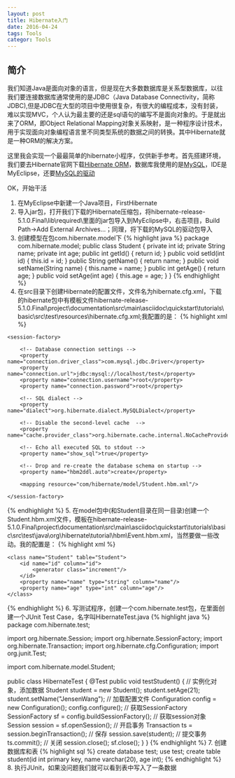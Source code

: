 ```yaml
---
layout: post
title: Hibernate入门
date: 2016-04-24
tags: Tools
categor: Tools
---
```

## 简介
我们知道Java是面向对象的语言，但是现在大多数数据库是关系型数据库，以往我们要连接数据库通常使用的是JDBC（Java Database Connectivity，简称JDBC),但是JDBC在大型的项目中使用很复杂，有很大的编程成本，没有封装，难以实现MVC，个人认为最主要的还是sql语句的编写不是面向对象的。于是就出来了ORM，即Object Relational Mapping对象关系映射，是一种程序设计技术，用于实现面向对象编程语言里不同类型系统的数据之间的转换。其中Hibernate就是一种ORM的解决方案。

这里我会实现一个最最简单的hibernate小程序，仅供新手参考。首先搭建环境，我们要去Hibernate官网下载[Hibernate ORM][1]，数据库我使用的是[MySQL][2]，IDE是MyEclipse，还要[MySQL的驱动][3]

OK，开始干活
1. 在MyEclipse中新建一个Java项目，FirstHibernate
2. 导入jar包，打开我们下载的Hibernate压缩包，将hibernate-release-5.1.0.Final\lib\required\里面的jar包导入到MyEclipse中，右击项目，Build Path->Add External Archives...；同理，将下载的MySQL的驱动包导入
3. 创建模型在包com.hibernate.model下
{% highlight java %}
package com.hibernate.model;
public class Student {
    private int id;
    private String name;
    private int age;
    public int getId() {
        return id;
    }
    public void setId(int id) {
        this.id = id;
    }
    public String getName() {
        return name;
    }
    public void setName(String name) {
        this.name = name;
    }
    public int getAge() {
        return age;
    }
    public void setAge(int age) {
        this.age = age;
    }
}
{% endhighlight %}
4. 在src目录下创建Hibernate的配置文件，文件名为hibernate.cfg.xml，下载的hibernate包中有模板文件hibernate-release-5.1.0.Final\project\documentation\src\main\asciidoc\quickstart\tutorials\basic\src\test\resources\hibernate.cfg.xml;我配置的是：
{% highlight xml %}
<?xml version='1.0' encoding='utf-8'?>
<!DOCTYPE hibernate-configuration PUBLIC
        "-//Hibernate/Hibernate Configuration DTD 3.0//EN"
        "http://www.hibernate.org/dtd/hibernate-configuration-3.0.dtd">

<hibernate-configuration>

    <session-factory>

        <!-- Database connection settings -->
        <property name="connection.driver_class">com.mysql.jdbc.Driver</property>
        <property name="connection.url">jdbc:mysql://localhost/test</property>
        <property name="connection.username">root</property>
        <property name="connection.password">root</property>

        <!-- SQL dialect -->
        <property name="dialect">org.hibernate.dialect.MySQLDialect</property>

        <!-- Disable the second-level cache  -->
        <property name="cache.provider_class">org.hibernate.cache.internal.NoCacheProvider</property>

        <!-- Echo all executed SQL to stdout -->
        <property name="show_sql">true</property>

        <!-- Drop and re-create the database schema on startup -->
        <property name="hbm2ddl.auto">create</property>

        <mapping resource="com/hibernate/model/Student.hbm.xml"/>

    </session-factory>

</hibernate-configuration>
{% endhighlight %}
5. 在model包中(和Student目录在同一目录)创建一个Student.hbm.xml文件，模板在hibernate-release-5.1.0.Final\project\documentation\src\main\asciidoc\quickstart\tutorials\basic\src\test\java\org\hibernate\tutorial\hbm\Event.hbm.xml，当然要做一些改动。我的配置是：
{% highlight xml %}
<?xml version="1.0"?>
<!DOCTYPE hibernate-mapping PUBLIC
        "-//Hibernate/Hibernate Mapping DTD 3.0//EN"
        "http://www.hibernate.org/dtd/hibernate-mapping-3.0.dtd">
<hibernate-mapping package="com.hibernate.model">

    <class name="Student" table="Student">
        <id name="id" column="id">
            <generator class="increment"/>
        </id>
        <property name="name" type="string" column="name"/>
        <property name="age" type="int" column="age"/>
    </class>

</hibernate-mapping>
{% endhighlight %}
6. 写测试程序，创建一个com.hibernate.test包，在里面创建一个JUnit Test Case，名字叫HibernateTest.java
{% highlight java %}
package com.hibernate.test;

import org.hibernate.Session;
import org.hibernate.SessionFactory;
import org.hibernate.Transaction;
import org.hibernate.cfg.Configuration;
import org.junit.Test;

import com.hibernate.model.Student;

public class HibernateTest {
    @Test
    public void testStudent() {
        // 实例化对象，添加数据
        Student student = new Student();
        student.setAge(21);
        student.setName("JensenWang");
        // 加载配置文件
        Configuration config = new Configuration();
        config.configure();
        // 获取SessionFactory
        SessionFactory sf = config.buildSessionFactory();
        // 获取session对象
        Session session = sf.openSession();
        // 开启事务
        Transaction ts = session.beginTransaction();
        // 保存
        session.save(student);
        // 提交事务
        ts.commit();
        // 关闭
        session.close();
        sf.close();
    }
}
{% endhighlight %}
7. 创建数据库和表
{% highlight sql %}
create database test;
use test;
create table student(id int primary key, name varchar(20), age int);
{% endhighlight %}
8. 执行JUnit，如果没问题我们就可以看到表中写入了一条数据




  [1]: http://hibernate.org/orm/
  [2]: http://dev.mysql.com/downloads/
  [3]: http://dev.mysql.com/downloads/connector/j/
